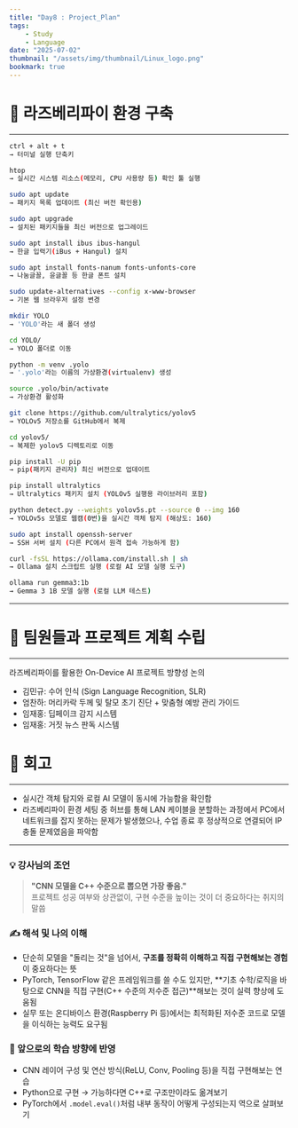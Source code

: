 ```yaml
---
title: "Day8 : Project_Plan"
tags:
    - Study
    - Language
date: "2025-07-02"
thumbnail: "/assets/img/thumbnail/Linux_logo.png"
bookmark: true
---
```


# 🧱 라즈베리파이 환경 구축
---

```bash
ctrl + alt + t
→ 터미널 실행 단축키

htop
→ 실시간 시스템 리소스(메모리, CPU 사용량 등) 확인 툴 실행

sudo apt update
→ 패키지 목록 업데이트 (최신 버전 확인용)

sudo apt upgrade
→ 설치된 패키지들을 최신 버전으로 업그레이드

sudo apt install ibus ibus-hangul
→ 한글 입력기(iBus + Hangul) 설치

sudo apt install fonts-nanum fonts-unfonts-core
→ 나눔글꼴, 윤글꼴 등 한글 폰트 설치

sudo update-alternatives --config x-www-browser
→ 기본 웹 브라우저 설정 변경

mkdir YOLO
→ 'YOLO'라는 새 폴더 생성

cd YOLO/
→ YOLO 폴더로 이동

python -m venv .yolo
→ '.yolo'라는 이름의 가상환경(virtualenv) 생성

source .yolo/bin/activate
→ 가상환경 활성화

git clone https://github.com/ultralytics/yolov5
→ YOLOv5 저장소를 GitHub에서 복제

cd yolov5/
→ 복제한 yolov5 디렉토리로 이동

pip install -U pip
→ pip(패키지 관리자) 최신 버전으로 업데이트

pip install ultralytics
→ Ultralytics 패키지 설치 (YOLOv5 실행용 라이브러리 포함)

python detect.py --weights yolov5s.pt --source 0 --img 160
→ YOLOv5s 모델로 웹캠(0번)을 실시간 객체 탐지 (해상도: 160)

sudo apt install openssh-server
→ SSH 서버 설치 (다른 PC에서 원격 접속 가능하게 함)

curl -fsSL https://ollama.com/install.sh | sh
→ Ollama 설치 스크립트 실행 (로컬 AI 모델 실행 도구)

ollama run gemma3:1b
→ Gemma 3 1B 모델 실행 (로컬 LLM 테스트)
```

---

# 🤝 팀원들과 프로젝트 계획 수립
---
라즈베리파이를 활용한 On-Device AI 프로젝트 방향성 논의
- 김민규: 수어 인식 (Sign Language Recognition, SLR)
- 엄찬하: 머리카락 두께 및 탈모 초기 진단 + 맞춤형 예방 관리 가이드
- 임재홍: 딥페이크 감지 시스템
- 임재홍: 거짓 뉴스 판독 시스템

# 💬 회고
---
- 실시간 객체 탐지와 로컬 AI 모델이 동시에 가능함을 확인함
- 라즈베리파이 환경 세팅 중 허브를 통해 LAN 케이블을 분할하는 과정에서 PC에서 네트워크를 잡지 못하는 문제가 발생했으나, 수업 종료 후 정상적으로 연결되어 IP 충돌 문제였음을 파악함

---

### 💡 강사님의 조언
> **"CNN 모델을 C++ 수준으로 뽑으면 가장 좋음."**  
> 프로젝트 성공 여부와 상관없이, 구현 수준을 높이는 것이 더 중요하다는 취지의 말씀

### ✍️ 해석 및 나의 이해
- 단순히 모델을 "돌리는 것"을 넘어서, **구조를 정확히 이해하고 직접 구현해보는 경험**이 중요하다는 뜻
- PyTorch, TensorFlow 같은 프레임워크를 쓸 수도 있지만, **기초 수학/로직을 바탕으로 CNN을 직접 구현(C++ 수준의 저수준 접근)**해보는 것이 실력 향상에 도움됨
- 실무 또는 온디바이스 환경(Raspberry Pi 등)에서는 최적화된 저수준 코드로 모델을 이식하는 능력도 요구됨

### 🔎 앞으로의 학습 방향에 반영
- CNN 레이어 구성 및 연산 방식(ReLU, Conv, Pooling 등)을 직접 구현해보는 연습
- Python으로 구현 → 가능하다면 C++로 구조만이라도 옮겨보기
- PyTorch에서 `.model.eval()`처럼 내부 동작이 어떻게 구성되는지 역으로 살펴보기